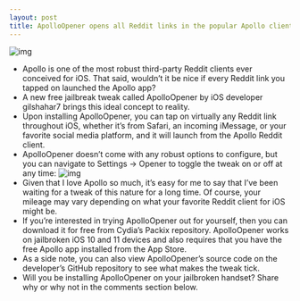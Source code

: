 ```yaml
---
layout: post
title: ApolloOpener opens all Reddit links in the popular Apollo client
---
```

![img](http://media.idownloadblog.com/wp-content/uploads/2017/10/Apollo-icon.jpg)
* Apollo is one of the most robust third-party Reddit clients ever conceived for iOS. That said, wouldn’t it be nice if every Reddit link you tapped on launched the Apollo app?
* A new free jailbreak tweak called ApolloOpener by iOS developer gilshahar7 brings this ideal concept to reality.
* Upon installing ApolloOpener, you can tap on virtually any Reddit link throughout iOS, whether it’s from Safari, an incoming iMessage, or your favorite social media platform, and it will launch from the Apollo Reddit client.
* ApolloOpener doesn’t come with any robust options to configure, but you can navigate to Settings → Opener to toggle the tweak on or off at any time:
![img](http://media.idownloadblog.com/wp-content/uploads/2018/07/ApolloOpener-Toggle-Switcher.jpg)
* Given that I love Apollo so much, it’s easy for me to say that I’ve been waiting for a tweak of this nature for a long time. Of course, your mileage may vary depending on what your favorite Reddit client for iOS might be.
* If you’re interested in trying ApolloOpener out for yourself, then you can download it for free from Cydia’s Packix repository. ApolloOpener works on jailbroken iOS 10 and 11 devices and also requires that you have the free Apollo app installed from the App Store.
* As a side note, you can also view ApolloOpener’s source code on the developer’s GitHub repository to see what makes the tweak tick.
* Will you be installing ApolloOpener on your jailbroken handset? Share why or why not in the comments section below.

